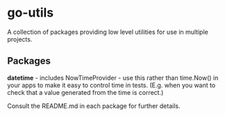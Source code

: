 # go-utils
A collection of packages providing low level utilities for use in multiple
projects.

## Packages

**datetime** - includes NowTimeProvider - use this rather than time.Now() in
your apps to make it easy to control time in tests. (E.g. when you want to
check that a value generated from the time is correct.)


Consult the README.md in each package for further details.
